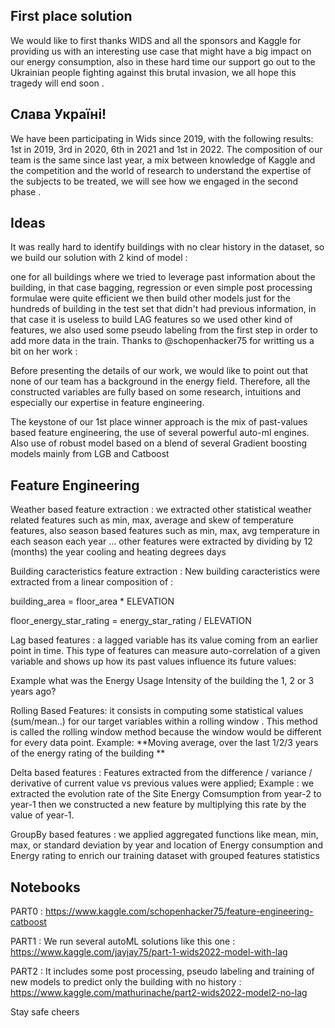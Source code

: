 ## First place solution
We would like to first thanks WIDS and all the sponsors and Kaggle for providing us with an interesting use case that might have a big impact on our energy consumption, also in these hard time our support go out to the Ukrainian people fighting against this brutal invasion, we all hope this tragedy will end soon .

## Слава Україні!

We have been participating in Wids since 2019, with the following results: 1st in 2019, 3rd in 2020, 6th in 2021 and 1st in 2022.
The composition of our team is the same since last year, a mix between knowledge of Kaggle and the competition and the world of research to understand the expertise of the subjects to be treated, we will see how we engaged in the second phase .

## Ideas
It was really hard to identify buildings with no clear history in the dataset, so we build our solution with 2 kind of model :

one for all buildings where we tried to leverage past information about the building, in that case bagging, regression or even simple post processing formulae were quite efficient
we then build other models just for the hundreds of building in the test set that didn't had previous information, in that case it is useless to build LAG features so we used other kind of features, we also used some pseudo labeling from the first step in order to add more data in the train.
Thanks to @schopenhacker75 for writting us a bit on her work :

Before presenting the details of our work, we would like to point out that none of our team has a background in the energy field. Therefore, all the constructed variables are fully based on some research, intuitions and especially our expertise in feature engineering.

The keystone of our 1st place winner approach is the mix of past-values based feature engineering, the use of several powerful auto-ml engines. Also use of robust model based on a blend of several Gradient boosting
models mainly from LGB and Catboost

## Feature Engineering
Weather based feature extraction : we extracted other statistical weather related features such as min, max, average and skew of temperature features, also season based features such as min, max, avg temperature in each season each year … other features were extracted by dividing by 12 (months) the year cooling and heating degrees days

Building caracteristics feature extraction :
New building caracteristics were extracted from a linear composition of :

building_area = floor_area * ELEVATION

floor_energy_star_rating = energy_star_rating / ELEVATION

Lag based features : a lagged variable has its value coming from an earlier point in time. This type of features can measure auto-correlation of a given variable and shows up how its past values influence its future values:

Example what was the Energy Usage Intensity of the building the 1, 2 or 3 years ago?

Rolling Based Features: it consists in computing some statistical values (sum/mean..) for our target variables within a rolling window .
This method is called the rolling window method because the window would be different for every data point.
Example: **Moving average, over the last 1/2/3 years of the energy rating of the building
**

Delta based features : Features extracted from the difference / variance / derivative of current value vs previous values were applied; Example : we extracted the evolution rate of the Site Energy Comsumption from year-2 to year-1 then we constructed a new feature by multiplying this rate by the value of year-1.

 GroupBy based features : we applied aggregated functions like mean, min, max, or standard deviation by year and location  of Energy consumption and Energy rating to enrich our training dataset with grouped features statistics

## Notebooks
PART0 : https://www.kaggle.com/schopenhacker75/feature-engineering-catboost

PART1 : We run several autoML solutions like this one : https://www.kaggle.com/jayjay75/part-1-wids2022-model-with-lag

PART2 : It includes some post processing, pseudo labeling and training of new models to predict only the building with no history : https://www.kaggle.com/mathurinache/part2-wids2022-model2-no-lag

Stay safe cheers
